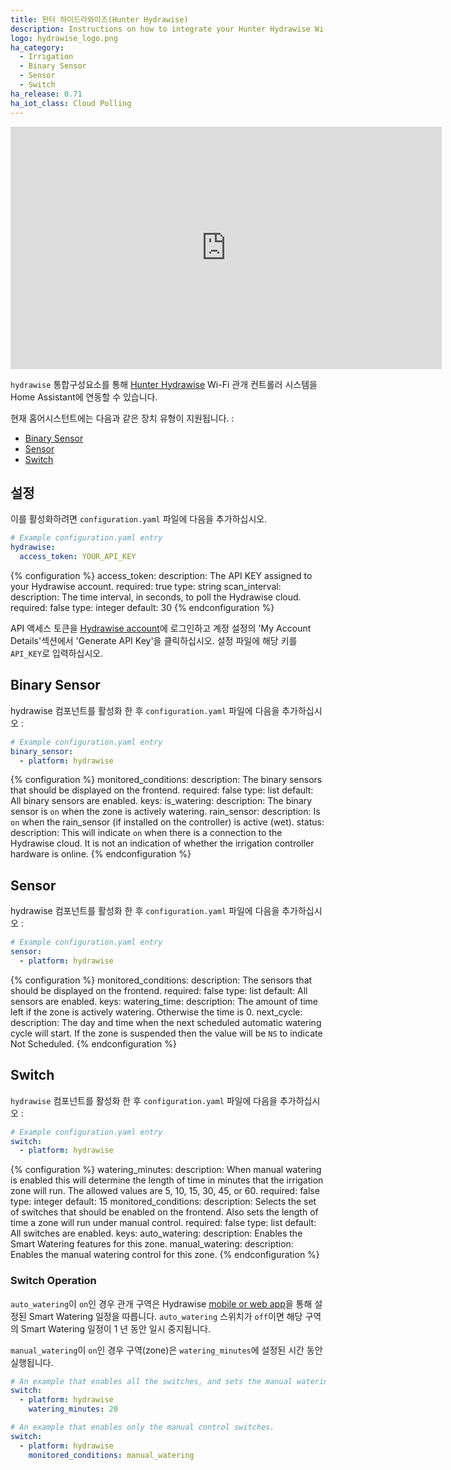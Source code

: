 ```yaml
---
title: 헌터 하이드라와이즈(Hunter Hydrawise)
description: Instructions on how to integrate your Hunter Hydrawise Wi-Fi irrigation control system within Home Assistant.
logo: hydrawise_logo.png
ha_category:
  - Irrigation
  - Binary Sensor
  - Sensor
  - Switch
ha_release: 0.71
ha_iot_class: Cloud Polling
---
```


<iframe width="690" height="388" src="https://www.youtube.com/embed/z2UtOoHIzoM" frameborder="0" allow="accelerometer; autoplay; encrypted-media; gyroscope; picture-in-picture" allowfullscreen></iframe>

`hydrawise` 통합구성요소를 통해 [Hunter Hydrawise](https://hydrawise.com) Wi-Fi 관개 컨트롤러 시스템을 Home Assistant에 연동할 수 있습니다.

현재 홈어시스턴트에는 다음과 같은 장치 유형이 지원됩니다. : 

- [Binary Sensor](#binary-sensor)
- [Sensor](#sensor)
- [Switch](#switch)

## 설정

이를 활성화하려면 `configuration.yaml` 파일에 다음을 추가하십시오.

```yaml
# Example configuration.yaml entry
hydrawise:
  access_token: YOUR_API_KEY
```

{% configuration %}
access_token:
  description: The API KEY assigned to your Hydrawise account.
  required: true
  type: string
scan_interval:
  description: The time interval, in seconds, to poll the Hydrawise cloud.
  required: false
  type: integer
  default: 30
{% endconfiguration %}

API 액세스 토큰을 [Hydrawise account](https://app.hydrawise.com/config/login)에 로그인하고 계정 설정의 'My Account Details'섹션에서 'Generate API Key'을 클릭하십시오. 설정 파일에 해당 키를 `API_KEY`로 입력하십시오.

## Binary Sensor

hydrawise 컴포넌트를 활성화 한 후 `configuration.yaml` 파일에 다음을 추가하십시오 :

```yaml
# Example configuration.yaml entry
binary_sensor:
  - platform: hydrawise
```

{% configuration %}
monitored_conditions:
  description: The binary sensors that should be displayed on the frontend.
  required: false
  type: list
  default: All binary sensors are enabled.
  keys:
    is_watering:
      description: The binary sensor is `on` when the zone is actively watering.
    rain_sensor:
      description: Is `on` when the rain_sensor (if installed on the controller) is active (wet).
    status:
      description: This will indicate `on` when there is a connection to the Hydrawise cloud. It is not an indication of whether the irrigation controller hardware is online.
{% endconfiguration %}

## Sensor

hydrawise 컴포넌트를 활성화 한 후 `configuration.yaml` 파일에 다음을 추가하십시오 :

```yaml
# Example configuration.yaml entry
sensor:
  - platform: hydrawise
```

{% configuration %}
monitored_conditions:
  description: The sensors that should be displayed on the frontend.
  required: false
  type: list
  default: All sensors are enabled.
  keys:
    watering_time:
      description: The amount of time left if the zone is actively watering. Otherwise the time is 0.
    next_cycle:
      description: The day and time when the next scheduled automatic watering cycle will start. If the zone is suspended then the value will be `NS` to indicate Not Scheduled.
  {% endconfiguration %}

## Switch

`hydrawise` 컴포넌트를 활성화 한 후 `configuration.yaml` 파일에 다음을 추가하십시오 :

```yaml
# Example configuration.yaml entry
switch:
  - platform: hydrawise
```

{% configuration %}
watering_minutes:
  description: When manual watering is enabled this will determine the length of time in minutes that the irrigation zone will run. The allowed values are 5, 10, 15, 30, 45, or 60.
  required: false
  type: integer
  default: 15
monitored_conditions:
  description: Selects the set of switches that should be enabled on the frontend. Also sets the length of time a zone will run under manual control.
  required: false
  type: list
  default: All switches are enabled.
  keys:
    auto_watering:
      description: Enables the Smart Watering features for this zone.
    manual_watering:
      description: Enables the manual watering control for this zone.
{% endconfiguration %}

### Switch Operation

`auto_watering`이 `on`인 경우 관개 구역은 Hydrawise [mobile or web app](https://www.hydrawise.com)을 통해 설정된 Smart Watering 일정을 따릅니다. `auto_watering` 스위치가 `off`이면 해당 구역의 Smart Watering 일정이 1 년 동안 일시 중지됩니다.

`manual_watering`이 `on`인 경우 구역(zone)은 `watering_minutes`에 설정된 시간 동안 실행됩니다.

```yaml
# An example that enables all the switches, and sets the manual watering time to 20 minutes.
switch:
  - platform: hydrawise
    watering_minutes: 20
```

```yaml
# An example that enables only the manual control switches.
switch:
  - platform: hydrawise
    monitored_conditions: manual_watering
```
